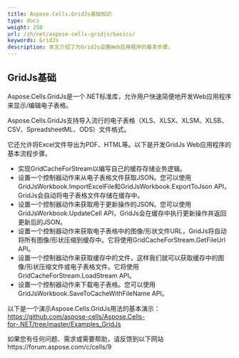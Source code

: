 ```yaml
---
title: Aspose.Cells.GridJs基础知识
type: docs
weight: 250
url: /zh/net/aspose-cells-gridjs/basics/
keywords: GridJs
description: 本文介绍了为GridJs设置Web应用程序的基本步骤。
---
```


## GridJs基础

Aspose.Cells.GridJs是一个.NET标准库，允许用户快速简便地开发Web应用程序来显示/编辑电子表格。 

Aspose.Cells.GridJs支持导入流行的电子表格（XLS、XLSX、XLSM、XLSB、CSV、SpreadsheetML、ODS）文件格式。

它还允许将Excel文件导出为PDF、HTML等。以下是开发GridJs Web应用程序的基本流程步骤。

- 实现GridCacheForStream以编写自己的缓存存储业务逻辑。
- 设置一个控制器动作来从电子表格文件获取JSON。您可以使用GridJsWorkbook.ImportExcelFile和GridJsWorkbook.ExportToJson API，GridJs会自动将电子表格文件存储在缓存中。
- 设置一个控制器动作来获取用于更新操作的JSON。您可以使用GridJsWorkbook.UpdateCell API，GridJs会在缓存中执行更新操作并返回更新后的JSON。
- 设置一个控制器动作来获取电子表格中的图像/形状文件URL，GridJs将自动将所有图像/形状压缩到缓存中。它将使用GridCacheForStream.GetFileUrl API。
- 设置一个控制器动作来获取缓存中的文件，这样我们就可以获取缓存中的图像/形状压缩文件或电子表格文件。它将使用GridCacheForStream.LoadStream API。
- 设置一个控制器动作来下载电子表格。您可以使用GridJsWorkbook.SaveToCacheWithFileName API。

以下是一个演示Aspose.Cells.GridJs用法的基本演示：https://github.com/aspose-cells/Aspose.Cells-for-.NET/tree/master/Examples_GridJs 

如果您有任何问题、需求或需要帮助，请反馈到以下网站https://forum.aspose.com/c/cells/9
